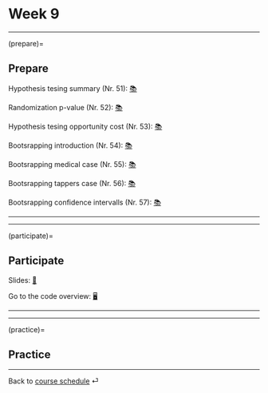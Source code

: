 # Week 9



---

(prepare)=
## Prepare

Hypothesis tesing summary (Nr. 51): [📚](https://openintro-ims.netlify.app/foundations-randomization.html#chp11-review)

Randomization p-value (Nr. 52): [📚](https://openintro-ims.netlify.app/foundations-randomization.html#p-value-and-statistical-significance)

Hypothesis tesing opportunity cost  (Nr. 53): [📚](https://openintro-ims.netlify.app/foundations-randomization.html#caseStudyOpportunityCost)

Bootsrapping introduction (Nr. 54): [📚](https://openintro-ims.netlify.app/foundations-bootstrapping.html)

Bootsrapping medical case (Nr. 55): [📚](https://openintro-ims.netlify.app/foundations-bootstrapping.html#case-study-med-consult)

Bootsrapping tappers case (Nr. 56): [📚](https://openintro-ims.netlify.app/foundations-bootstrapping.html#tapperscasestudy)

Bootsrapping confidence intervalls (Nr. 57): [📚](https://openintro-ims.netlify.app/foundations-bootstrapping.html#ConfidenceIntervals)

---

---


(participate)=
## Participate


Slides: [📑](https://drive.google.com/file/d/10YvpqcO3HETCrRquhNt4C6lo22LbPGmH/view?usp=sharing)


Go to the code overview: [🖥](../code/code-overview.md)



---

---


(practice)=
## Practice




---

Back to [course schedule](../docs/course-schedule.md) ⏎
